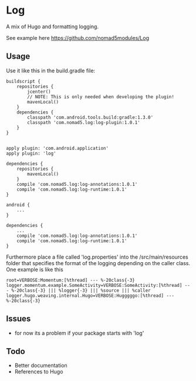 # Log

A mix of Hugo and formatting logging.

See example here https://github.com/nomad5modules/Log

## Usage

Use it like this in the build.gradle file:

```
buildscript {
    repositories {
        jcenter()
        // NOTE: This is only needed when developing the plugin!
        mavenLocal()
    }
    dependencies {
        classpath 'com.android.tools.build:gradle:1.3.0'
        classpath 'com.nomad5.log:log-plugin:1.0.1'
    }
}


apply plugin: 'com.android.application'
apply plugin: 'log'

dependencies {
    repositories {
        mavenLocal()
    }
    compile 'com.nomad5.log:log-annotations:1.0.1'
    compile 'com.nomad5.log:log-runtime:1.0.1'
}

android {
	...
}

dependencies {
    ...
    compile 'com.nomad5.log:log-annotations:1.0.1'
    compile 'com.nomad5.log:log-runtime:1.0.1'
}
```

Furthermore place a file called 'log.properties' into the /src/main/resources folder that specifies the format of the logging depending on the caller class. One example is like this

```
root=VERBOSE:Momentum:[%thread] --- %-20class{-3}
logger.momentum.example.SomeActivity=VERBOSE:SomeActivity:[%thread] --- %-20class{-3} ||| %logger{-3} ||| %source ||| %caller
logger.hugo.weaving.internal.Hugo=VERBOSE:Hugggggo:[%thread] --- %-20class{-3}
```

## Issues

* for now its a problem if your package starts with 'log'

## Todo
* Better documentation
* References to Hugo